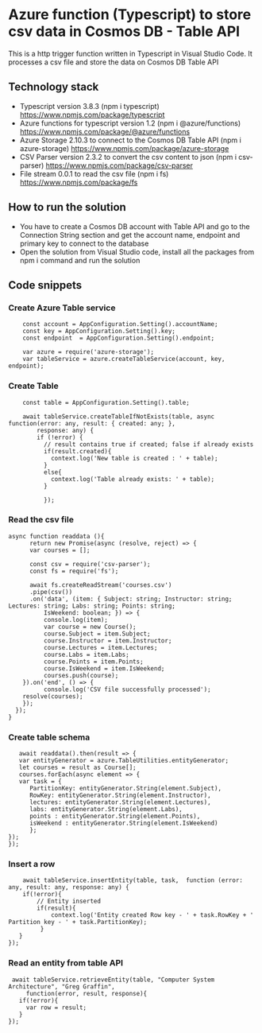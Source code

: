 # Azure function (Typescript) to store csv data in Cosmos DB - Table API

This is a http trigger function written in Typescript in Visual Studio Code. It processes a csv file and store the data on Cosmos DB Table API

## Technology stack  
* Typescript version 3.8.3 (npm i typescript) https://www.npmjs.com/package/typescript 
* Azure functions for typescript version 1.2 (npm i @azure/functions) https://www.npmjs.com/package/@azure/functions 
* Azure Storage 2.10.3 to connect to the Cosmos DB Table API (npm i azure-storage) https://www.npmjs.com/package/azure-storage
* CSV Parser version 2.3.2 to convert the csv content to json (npm i csv-parser) https://www.npmjs.com/package/csv-parser
* File stream 0.0.1 to read the csv file (npm i fs) https://www.npmjs.com/package/fs

## How to run the solution
 * You have to create a Cosmos DB account with Table API and go to the Connection String section and get the account name, endpoint and primary key to connect to the database
 * Open the solution from Visual Studio code, install all the packages from npm i command and run the solution

## Code snippets
### Create Azure Table service
```
    const account = AppConfiguration.Setting().accountName;
    const key = AppConfiguration.Setting().key;
    const endpoint  = AppConfiguration.Setting().endpoint;

    var azure = require('azure-storage');
    var tableService = azure.createTableService(account, key, endpoint);
```

### Create Table
```
    const table = AppConfiguration.Setting().table;

    await tableService.createTableIfNotExists(table, async function(error: any, result: { created: any; }, 
        response: any) {
        if (!error) {
          // result contains true if created; false if already exists
          if(result.created){
            context.log('New table is created : ' + table);
          }
          else{
            context.log('Table already exists: ' + table);
          }
        
          });
  ```
  
  ### Read the csv file
  ```
  async function readdata (){
        return new Promise(async (resolve, reject) => {
        var courses = [];

        const csv = require('csv-parser');
        const fs = require('fs');
    
        await fs.createReadStream('courses.csv')
        .pipe(csv())
        .on('data', (item: { Subject: string; Instructor: string; Lectures: string; Labs: string; Points: string;
            IsWeekend: boolean; }) => {
            console.log(item);
            var course = new Course();
            course.Subject = item.Subject;
            course.Instructor = item.Instructor;
            course.Lectures = item.Lectures;
            course.Labs = item.Labs;
            course.Points = item.Points;
            course.IsWeekend = item.IsWeekend;
            courses.push(course);
      }).on('end', () => {
            console.log('CSV file successfully processed');
      resolve(courses);
      });
    });
}
  ```
  
  ### Create table schema
  ```
     await readdata().then(result => {
     var entityGenerator = azure.TableUtilities.entityGenerator;
     let courses = result as Course[];
     courses.forEach(async element => {
     var task = {
        PartitionKey: entityGenerator.String(element.Subject),
        RowKey: entityGenerator.String(element.Instructor),
        lectures: entityGenerator.String(element.Lectures),
        labs: entityGenerator.String(element.Labs),
        points : entityGenerator.String(element.Points),
        isWeekend : entityGenerator.String(element.IsWeekend)
        };
 });
});
  ```
  
### Insert a row
```
    await tableService.insertEntity(table, task,  function (error: any, result: any, response: any) {
    if(!error){
        // Entity inserted
        if(result){
            context.log('Entity created Row key - ' + task.RowKey + ' Partition key - ' + task.PartitionKey);
         }
   }
});
 ```
 
 ### Read an entity from table API
 ```
  await tableService.retrieveEntity(table, "Computer System Architecture", "Greg Graffin", 
      function(error, result, response){
    if(!error){
      var row = result;
    }
});
 ```
